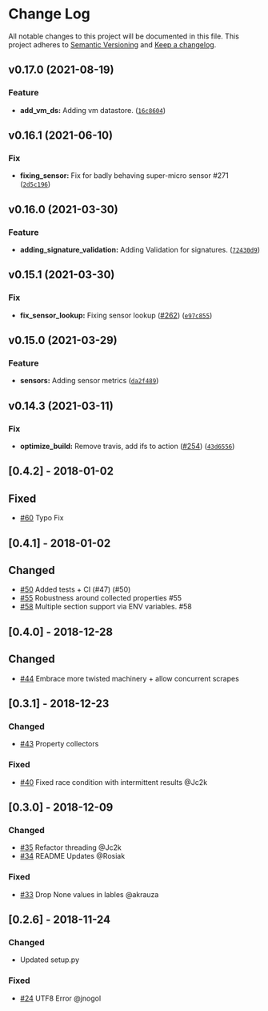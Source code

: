 # Change Log
All notable changes to this project will be documented in this file.
This project adheres to [Semantic Versioning](http://semver.org/) and [Keep a changelog](https://github.com/olivierlacan/keep-a-changelog).

 <!--next-version-placeholder-->

## v0.17.0 (2021-08-19)
### Feature
* **add_vm_ds:** Adding vm datastore.  ([`16c8604`](https://github.com/pryorda/vmware_exporter/commit/16c8604ef4e6c77d1eb5f1876ead544fde540967))

## v0.16.1 (2021-06-10)
### Fix
* **fixing_sensor:** Fix for badly behaving super-micro sensor #271 ([`2d5c196`](https://github.com/pryorda/vmware_exporter/commit/2d5c1965ec21ee6afc1d9ff3063bea3ca93bd99d))

## v0.16.0 (2021-03-30)
### Feature
* **adding_signature_validation:** Adding Validation for signatures.  ([`72430d9`](https://github.com/pryorda/vmware_exporter/commit/72430d91f181b17c977aecb9b1fda90ef83bd4ee))

## v0.15.1 (2021-03-30)
### Fix
* **fix_sensor_lookup:** Fixing sensor lookup ([#262](https://github.com/pryorda/vmware_exporter/issues/262)) ([`e97c855`](https://github.com/pryorda/vmware_exporter/commit/e97c855581a4e8db8804c542aaece62b3d85081b))

## v0.15.0 (2021-03-29)
### Feature
* **sensors:** Adding sensor metrics ([`da2f489`](https://github.com/pryorda/vmware_exporter/commit/da2f48929fc8e377202c4e193d2d4836e4d90a38))

## v0.14.3 (2021-03-11)
### Fix
* **optimize_build:** Remove travis, add ifs to action ([#254](https://github.com/pryorda/vmware_exporter/issues/254)) ([`43d6556`](https://github.com/pryorda/vmware_exporter/commit/43d6556556171b3ada6804a29aaff4710e511094))

## [0.4.2] - 2018-01-02
## Fixed
- [#60](https://github.com/pryorda/vmware_exporter/pull/60) Typo Fix


## [0.4.1] - 2018-01-02
## Changed
- [#50](https://github.com/pryorda/vmware_exporter/pull/50) Added tests + CI (#47) (#50)
- [#55](https://github.com/pryorda/vmware_exporter/pull/55) Robustness around collected properties #55
- [#58](https://github.com/pryorda/vmware_exporter/pull/58) Multiple section support via ENV variables. #58

## [0.4.0] - 2018-12-28
## Changed
- [#44](https://github.com/pryorda/vmware_exporter/pull/44) Embrace more twisted machinery + allow concurrent scrapes

## [0.3.1] - 2018-12-23
### Changed
- [#43](https://github.com/pryorda/vmware_exporter/pull/43) Property collectors
### Fixed
- [#40](https://github.com/pryorda/vmware_exporter/pull/40) Fixed race condition with intermittent results @Jc2k

## [0.3.0] - 2018-12-09
### Changed
- [#35](https://github.com/pryorda/vmware_exporter/pull/35) Refactor threading @Jc2k
- [#34](https://github.com/pryorda/vmware_exporter/pull/34) README Updates @Rosiak
### Fixed
- [#33](https://github.com/pryorda/vmware_exporter/pull/33) Drop None values in lables @akrauza

## [0.2.6] - 2018-11-24
### Changed
- Updated setup.py

### Fixed
- [#24](https://github.com/pryorda/vmware_exporter/issues/24) UTF8 Error @jnogol
